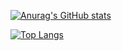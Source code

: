 
[![Anurag's GitHub stats](https://github-readme-stats.vercel.app/api?username=hudsonss)](https://github.com/hudsonss/github-readme-stats)

[![Top Langs](https://github-readme-stats.vercel.app/api/top-langs/?username=hudsonss&layout=compact)](https://github.com/hudsonss/github-readme-stats)

